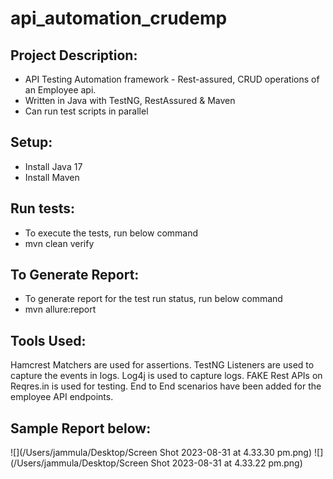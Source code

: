 # api_automation_crudemp

## Project Description:
* API Testing Automation framework - Rest-assured, CRUD operations of an Employee api. 
* Written in Java with TestNG, RestAssured & Maven
* Can run test scripts in parallel

## Setup:
* Install Java 17
* Install Maven

## Run tests: 
* To execute the tests, run below command 
* mvn clean verify

## To Generate Report:
* To generate report for the test run status, run below command
* mvn allure:report

## Tools Used:
Hamcrest Matchers are used for assertions.
TestNG Listeners are used to capture the events in logs.
Log4j is used to capture logs.
FAKE Rest APIs on Reqres.in is used for testing.
End to End scenarios have been added for the employee API endpoints.

## Sample Report below:
![](/Users/jammula/Desktop/Screen Shot 2023-08-31 at 4.33.30 pm.png)
![](/Users/jammula/Desktop/Screen Shot 2023-08-31 at 4.33.22 pm.png)
